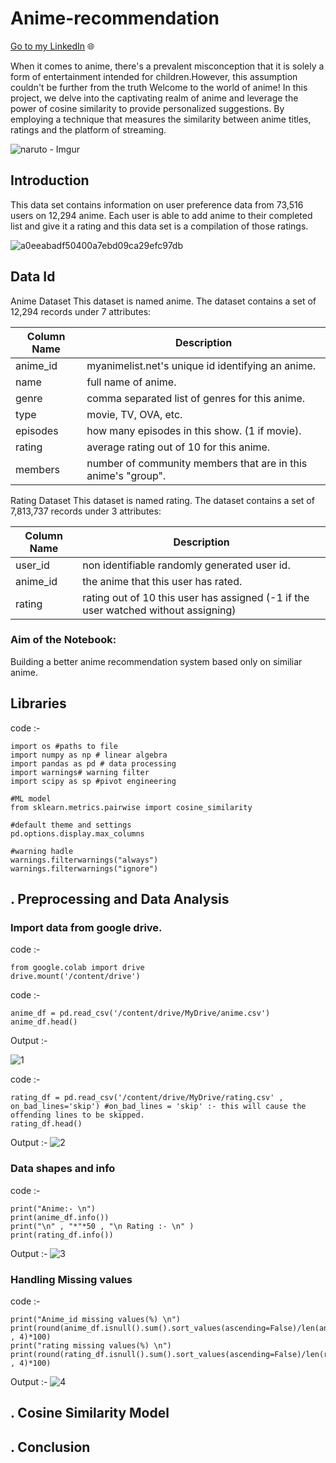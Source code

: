 # Anime-recommendation

[Go to my LinkedIn](https://www.linkedin.com/in/lawrence-mondal/) 🌐

When it comes to anime, there's a prevalent misconception that it is solely a form of entertainment intended for children.However, this assumption couldn't be further from the truth
Welcome to the world of anime! In this project, we delve into the captivating realm of anime and leverage the power of cosine similarity to provide personalized suggestions. By employing a technique that measures the similarity between anime titles, ratings and the platform of streaming.

![naruto - Imgur](https://github.com/023lawrence/Anime-recommendation/assets/66831315/d5820404-1b7e-4522-b2a3-432b40459436)

## Introduction

This data set contains information on user preference data from 73,516 users on 12,294 anime. Each user is able to add anime to their completed list and give it a rating and this data set is a compilation of those ratings.

![a0eeabadf50400a7ebd09ca29efc97db](https://github.com/023lawrence/Anime-recommendation/assets/66831315/86d1f109-a41c-4a9d-92bf-8b0fbe97bac4)

## Data Id

Anime Dataset
This dataset is named anime. The dataset contains a set of 12,294 records under 7 attributes:

| Column Name | Description |
| --- | --- |
| anime_id | myanimelist.net's unique id identifying an anime. |
| name | full name of anime. |
| genre | comma separated list of genres for this anime. |
| type | movie, TV, OVA, etc. |
| episodes | how many episodes in this show. (1 if movie). |
| rating	| average rating out of 10 for this anime. |
| members	|number of community members that are in this anime's "group". |

Rating Dataset
This dataset is named rating. The dataset contains a set of 7,813,737 records under 3 attributes:

| Column Name| Description | 
| --- | --- |
| user_id | non identifiable randomly generated user id. | 
| anime_id | the anime that this user has rated. |
| rating	| rating out of 10 this user has assigned (-1 if the user watched without assigning) |


### Aim of the Notebook:
Building a better anime recommendation system based only on similiar anime.

## Libraries

code :- 
```
import os #paths to file
import numpy as np # linear algebra
import pandas as pd # data processing
import warnings# warning filter
import scipy as sp #pivot engineering

#ML model
from sklearn.metrics.pairwise import cosine_similarity

#default theme and settings
pd.options.display.max_columns

#warning hadle
warnings.filterwarnings("always")
warnings.filterwarnings("ignore")
```

## . Preprocessing and Data Analysis
### Import data from google drive.
code :- 
```
from google.colab import drive
drive.mount('/content/drive')
```
code :- 
```
anime_df = pd.read_csv('/content/drive/MyDrive/anime.csv')
anime_df.head()
```
Output :- 

![1](https://github.com/023lawrence/Anime-recommendation/assets/66831315/652a724d-cf53-4922-b948-a3fddd7e9160)

code :- 
```
rating_df = pd.read_csv('/content/drive/MyDrive/rating.csv' ,  on_bad_lines='skip') #on_bad_lines = 'skip' :- this will cause the offending lines to be skipped.
rating_df.head()
```
Output :- 
![2](https://github.com/023lawrence/Anime-recommendation/assets/66831315/35c66596-2045-45f4-9095-accf6459616e)

### Data shapes and info
code :- 
```
print("Anime:- \n")
print(anime_df.info())
print("\n" , "*"*50 , "\n Rating :- \n" )
print(rating_df.info())
```
Output :- 
![3](https://github.com/023lawrence/Anime-recommendation/assets/66831315/ee68bfd6-e92f-4b9a-a4b2-b67d6672fd3f)

### Handling Missing values
code :- 
```
print("Anime_id missing values(%) \n")
print(round(anime_df.isnull().sum().sort_values(ascending=False)/len(anime_df.index) , 4)*100)
print("rating missing values(%) \n")
print(round(rating_df.isnull().sum().sort_values(ascending=False)/len(rating_df.index) , 4)*100)
```
Output :- 
![4](https://github.com/023lawrence/Anime-recommendation/assets/66831315/90030721-a905-47b8-83a2-e86e32e784e9)

## . Cosine Similarity Model
## . Conclusion




	




